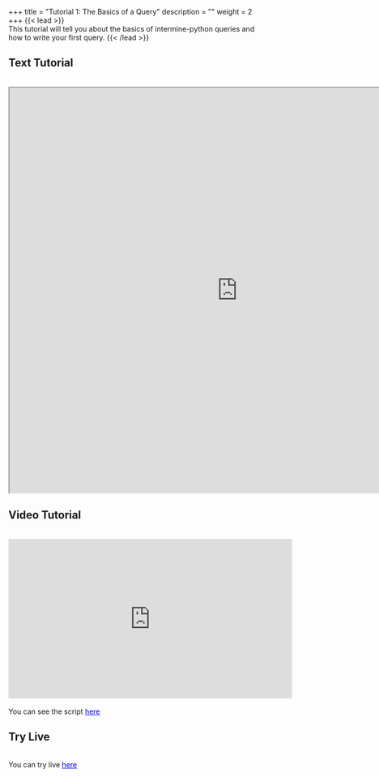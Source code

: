 +++
title = "Tutorial 1: The Basics of a Query"
description = ""
weight = 2
+++
{{< lead >}}
<br/>
This tutorial will tell you about the basics of intermine-python queries and how to write your first query.
{{< /lead >}}

## Text Tutorial
<br/>

<iframe width="900" height="800" src="https://nbviewer.jupyter.org/github/intermine/intermine-ws-python-docs/blob/master/01-tutorial.ipynb" title="Python Tutorial 01">
</iframe>


## Video Tutorial
<br/>

<iframe width="560" height="315" src="https://www.youtube.com/embed/X6mxC9qfCuw" frameborder="0" allow="accelerometer; autoplay; encrypted-media; gyroscope; picture-in-picture" allowfullscreen></iframe>
<br/>

<br/>
<body>
You can see the script
<u/>
  <a href="/intermine-training-portal/python-scripts/video01" style="color:blue;">here</a>
</u> 
</body>


## Try Live
<br/>
<body>
You can try live
<u/>
  <a href="https://mybinder.org/v2/gh/intermine/intermine-ws-python-docs/master?filepath=01-tutorial.ipynb" style="color:blue;">here</a>
</u> 
</body>